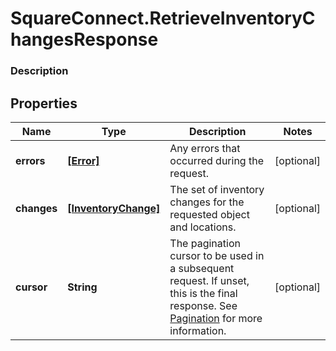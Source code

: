# SquareConnect.RetrieveInventoryChangesResponse

### Description



## Properties
Name | Type | Description | Notes
------------ | ------------- | ------------- | -------------
**errors** | [**[Error]**](Error.md) | Any errors that occurred during the request. | [optional] 
**changes** | [**[InventoryChange]**](InventoryChange.md) | The set of inventory changes for the requested object and locations. | [optional] 
**cursor** | **String** | The pagination cursor to be used in a subsequent request. If unset, this is the final response.  See [Pagination](/basics/api101/pagination) for more information. | [optional] 


